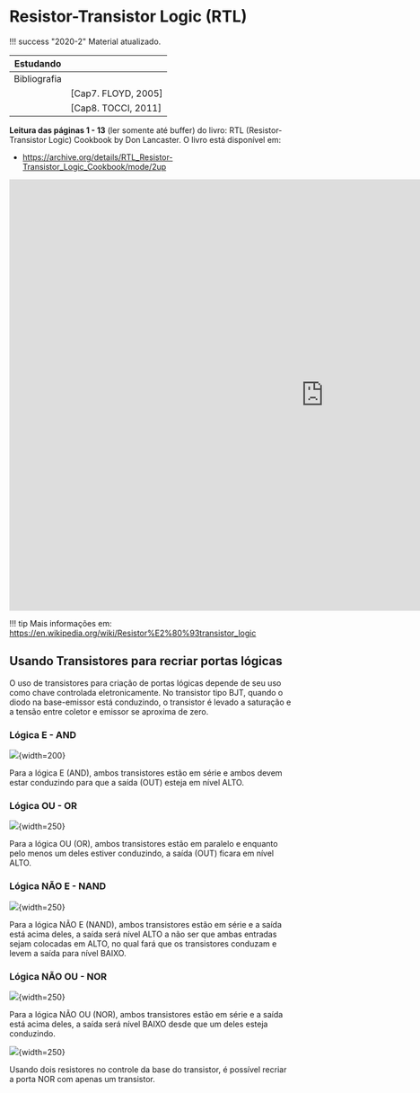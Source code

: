 # Resistor-Transistor Logic (RTL)

!!! success "2020-2"
    Material atualizado.

| Estudando    |                     |
| ---------    | --                  |
| Bibliografia |                     |
|              | [Cap7. FLOYD, 2005] |
|              | [Cap8. TOCCI, 2011] |

**Leitura das páginas 1 - 13** (ler somente até buffer) do livro: RTL (Resistor-Transistor Logic) Cookbook by Don Lancaster. O livro está disponível em:

- https://archive.org/details/RTL_Resistor-Transistor_Logic_Cookbook/mode/2up

<iframe src="https://archive.org/embed/RTL_Resistor-Transistor_Logic_Cookbook" width="1120" height="768" frameborder="0" webkitallowfullscreen="true" mozallowfullscreen="true" allowfullscreen></iframe>

!!! tip
    Mais informações em: https://en.wikipedia.org/wiki/Resistor%E2%80%93transistor_logic

## Usando Transistores para recriar portas lógicas

O uso de transistores para criação de portas lógicas depende de seu uso como chave controlada eletronicamente. No transistor tipo BJT, quando o diodo na base-emissor está conduzindo, o transistor é levado a saturação e a tensão entre coletor e emissor se aproxima de zero. 

### Lógica E - AND

![](figs/Teoria/RTL-Transistor-AND.png){width=200}

Para a lógica E (AND), ambos transistores estão em série e ambos devem estar conduzindo para que a saída (OUT) esteja em nível ALTO.

### Lógica OU - OR

![](figs/Teoria/RTL-Transistor-OR.png){width=250}

Para a lógica OU (OR), ambos transistores estão em paralelo e enquanto pelo menos um deles estiver conduzindo, a saída (OUT) ficara em nível ALTO.

### Lógica NÃO E - NAND

![](figs/Teoria/RTL-Transistor-NAND.png){width=250}

Para a lógica NÃO E (NAND), ambos transistores estão em série e a saída está acima deles, a saída será nível ALTO a não ser que ambas entradas sejam colocadas em ALTO, no qual fará que os transistores conduzam e levem a saída para nível BAIXO.

### Lógica NÃO OU - NOR

![](figs/Teoria/RTL-Transistor-NOR1.png){width=250}

Para a lógica NÃO OU (NOR), ambos transistores estão em série e a saída está acima deles, a saída será nível BAIXO desde que um deles esteja conduzindo.

![](figs/Teoria/RTL-Transistor-NOR2.png){width=250}

Usando dois resistores no controle da base do transistor, é possível recriar a porta NOR com apenas um transistor.

